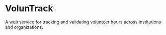 # VolunTrack
A web service for tracking and validating volunteer hours across institutions and organizations.
